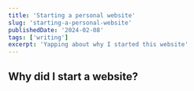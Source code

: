 ```yaml
---
title: 'Starting a personal website'
slug: 'starting-a-personal-website'
publishedDate: '2024-02-08'
tags: ['writing']
excerpt: 'Yapping about why I started this website'
---
```


## Why did I start a website?
